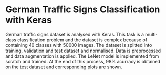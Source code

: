 # German Traffic Signs Classification with Keras

German traffic signs dataset is analysed with Keras. This task is a multi-class classification problem and the dataset is complex  because of containing 40 classes with 50000 images. The dataset is splitted into training, validation and test dataset and normalised. Data is preprocessed and data augmentation is applied. The LeNet model is implemented from scratch and trained. At the end of this process, 98%
acurracy is obtained on the test dataset and corresponding plots are shown.
